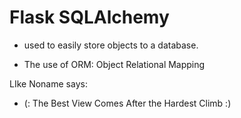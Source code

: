 # Flask SQLAlchemy

+ used to easily store objects to a database. 
- The use of ORM: Object Relational Mapping

LIke Noname says: 
+ (: The Best View Comes After the Hardest Climb :)

